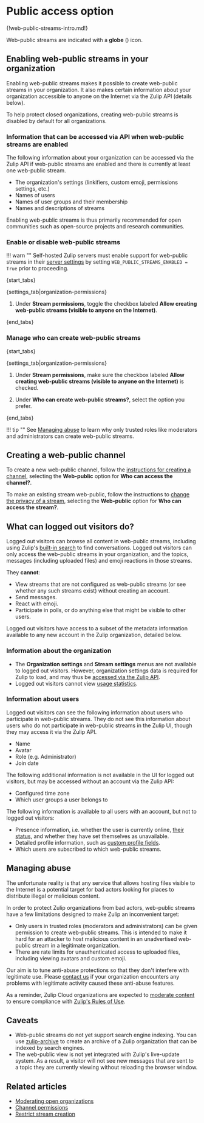 # Public access option

{!web-public-streams-intro.md!}

Web-public streams are indicated with a **globe** (<i class="zulip-icon zulip-icon-globe"></i>) icon.

## Enabling web-public streams in your organization

Enabling web-public streams makes it possible to create web-public
streams in your organization. It also makes certain information about
your organization accessible to anyone on the Internet via the Zulip
API (details below).

To help protect closed organizations, creating web-public streams is
disabled by default for all organizations.

### Information that can be accessed via API when web-public streams are enabled

The following information about your organization can be accessed via the Zulip
API if web-public streams are enabled and there is currently at least one
web-public stream.

* The organization's settings (linkifiers, custom emoji, permissions
  settings, etc.)
* Names of users
* Names of user groups and their membership
* Names and descriptions of streams

Enabling web-public streams is thus primarily recommended for open
communities such as open-source projects and research communities.

### Enable or disable web-public streams

!!! warn ""
    Self-hosted Zulip servers must enable support for web-public streams in their
    [server settings](https://zulip.readthedocs.io/en/stable/production/settings.html)
    by setting `WEB_PUBLIC_STREAMS_ENABLED = True` prior to proceeding.

{start_tabs}

{settings_tab|organization-permissions}

1. Under **Stream permissions**, toggle the checkbox labeled **Allow
   creating web-public streams (visible to anyone on the Internet)**.

{end_tabs}

### Manage who can create web-public streams

{start_tabs}

{settings_tab|organization-permissions}

1. Under **Stream permissions**, make sure the checkbox labeled **Allow
   creating web-public streams (visible to anyone on the Internet)** is
   checked.

1. Under **Who can create web-public streams?**, select the option you prefer.

{end_tabs}

!!! tip ""
    See [Managing abuse](#managing-abuse) to learn why only
    trusted roles like moderators and administrators can create web-public streams.

## Creating a web-public channel

To create a new web-public channel, follow the [instructions for
creating a channel](/help/create-a-channel#create-a-channel_1), selecting
the **Web-public** option for **Who can access the channel?**.

To make an existing stream web-public, follow the instructions to
[change the privacy of a
stream](/help/change-the-privacy-of-a-stream), selecting the
**Web-public** option for **Who can access the stream?**.

## What can logged out visitors do?

Logged out visitors can browse all content in web-public streams,
including using Zulip's [built-in search](/help/search-for-messages)
to find conversations. Logged out visitors can only access
the web-public streams in your organization, and the topics, messages
(including uploaded files) and emoji reactions in those streams.

They **cannot**:

* View streams that are not configured as web-public streams (or see
  whether any such streams exist) without creating an account.
* Send messages.
* React with emoji.
* Participate in polls, or do anything else that might be visible to
  other users.

Logged out visitors have access to a subset of the metadata
information available to any new account in the Zulip organization,
detailed below.

### Information about the organization

* The **Organization settings** and **Stream settings** menus are not
  available to logged out visitors. However, organization settings data is
  required for Zulip to load, and may thus be [accessed via the Zulip API][info-via-api].
* Logged out visitors cannot view [usage statistics](/help/analytics).

[info-via-api]: /help/public-access-option#information-that-can-be-accessed-via-api-when-web-public-streams-are-enabled

### Information about users

Logged out visitors can see the following information about users who
participate in web-public streams. They do not see this information
about users who do not participate in web-public streams in the Zulip
UI, though they may access it via the Zulip API.

* Name
* Avatar
* Role (e.g. Administrator)
* Join date

The following additional information is not available in the UI for
logged out visitors, but may be accessed without an account via the
Zulip API:

* Configured time zone
* Which user groups a user belongs to

The following information is available to all users with an account,
but not to logged out visitors:

* Presence information, i.e. whether the user is currently online,
  [their status](/help/status-and-availability),
  and whether they have set themselves as unavailable.
* Detailed profile information, such as [custom profile
  fields](/help/custom-profile-fields).
* Which users are subscribed to which web-public streams.

## Managing abuse

The unfortunate reality is that any service
that allows hosting files visible to the Internet is a potential target for bad
actors looking for places to distribute illegal or malicious content.

In order to protect Zulip organizations from
bad actors, web-public streams have a few limitations designed to make
Zulip an inconvenient target:

* Only users in trusted roles (moderators and administrators) can be given
  permission to create web-public streams. This is intended to make it hard
  for an attacker to host malicious content in an unadvertised web-public
  stream in a legitimate organization.
* There are rate limits for unauthenticated access to uploaded
  files, including viewing avatars and custom emoji.

Our aim is to tune anti-abuse protections so that they don't
interfere with legitimate use. Please [contact us](/help/contact-support)
if your organization encounters any problems with legitimate activity caused
these anti-abuse features.

As a reminder, Zulip Cloud organizations are expected to
[moderate content](/help/moderating-open-organizations) to ensure compliance
with [Zulip's Rules of Use](https://zulip.com/policies/rules).

## Caveats

* Web-public streams do not yet support search engine indexing. You
  can use [zulip-archive](https://github.com/zulip/zulip-archive) to
  create an archive of a Zulip organization that can be indexed by
  search engines.
* The web-public view is not yet integrated with Zulip's live-update
  system. As a result, a visitor will not see new messages that are
  sent to a topic they are currently viewing without reloading the
  browser window.

## Related articles

* [Moderating open organizations](/help/moderating-open-organizations)
* [Channel permissions](/help/channel-permissions)
* [Restrict stream creation](/help/configure-who-can-create-streams)
